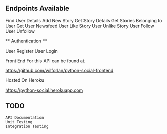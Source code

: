 ## Endpoints Available

Find User Details
Add New Story
Get Story Details
Get Stories Belonging to User
Get User Newsfeed
User Like Story
User Unlike Story
User Follow
User Unfollow

** Authentication **

User Register
User Login

Front End For this API can be found at

https://github.com/wilforlan/python-social-frontend

Hosted On Heroku

https://python-social.herokuapp.com

## TODO
    API Documentation
    Unit Testing
    Integration Testing


